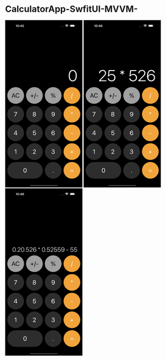 # CalculatorApp-SwfitUI-MVVM-

<img src="https://github.com/allmycalifornia/CalculatorApp-SwfitUI-MVVM-/blob/main/Calculator/Assets.xcassets/Screens/screen1.imageset/screen1.png"
width="250" height="542">
<img src="https://github.com/allmycalifornia/CalculatorApp-SwfitUI-MVVM-/blob/main/Calculator/Assets.xcassets/Screens/screen2.imageset/screen2.png"
width="250" height="542">
<img src="https://github.com/allmycalifornia/CalculatorApp-SwfitUI-MVVM-/blob/main/Calculator/Assets.xcassets/Screens/screen3.imageset/screen3.png"
width="250" height="542">
